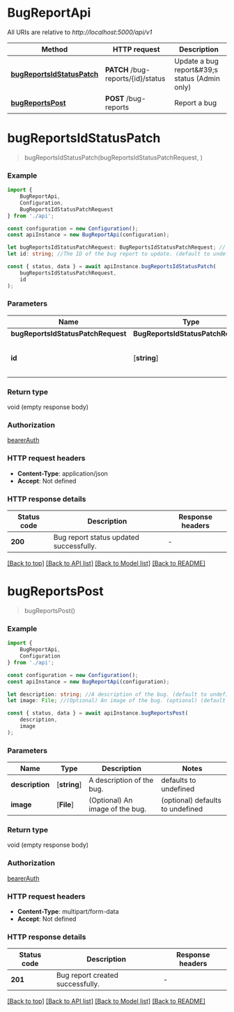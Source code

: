 # BugReportApi

All URIs are relative to *http://localhost:5000/api/v1*

|Method | HTTP request | Description|
|------------- | ------------- | -------------|
|[**bugReportsIdStatusPatch**](#bugreportsidstatuspatch) | **PATCH** /bug-reports/{id}/status | Update a bug report\&#39;s status (Admin only)|
|[**bugReportsPost**](#bugreportspost) | **POST** /bug-reports | Report a bug|

# **bugReportsIdStatusPatch**
> bugReportsIdStatusPatch(bugReportsIdStatusPatchRequest, )


### Example

```typescript
import {
    BugReportApi,
    Configuration,
    BugReportsIdStatusPatchRequest
} from './api';

const configuration = new Configuration();
const apiInstance = new BugReportApi(configuration);

let bugReportsIdStatusPatchRequest: BugReportsIdStatusPatchRequest; //
let id: string; //The ID of the bug report to update. (default to undefined)

const { status, data } = await apiInstance.bugReportsIdStatusPatch(
    bugReportsIdStatusPatchRequest,
    id
);
```

### Parameters

|Name | Type | Description  | Notes|
|------------- | ------------- | ------------- | -------------|
| **bugReportsIdStatusPatchRequest** | **BugReportsIdStatusPatchRequest**|  | |
| **id** | [**string**] | The ID of the bug report to update. | defaults to undefined|


### Return type

void (empty response body)

### Authorization

[bearerAuth](../README.md#bearerAuth)

### HTTP request headers

 - **Content-Type**: application/json
 - **Accept**: Not defined


### HTTP response details
| Status code | Description | Response headers |
|-------------|-------------|------------------|
|**200** | Bug report status updated successfully. |  -  |

[[Back to top]](#) [[Back to API list]](../README.md#documentation-for-api-endpoints) [[Back to Model list]](../README.md#documentation-for-models) [[Back to README]](../README.md)

# **bugReportsPost**
> bugReportsPost()


### Example

```typescript
import {
    BugReportApi,
    Configuration
} from './api';

const configuration = new Configuration();
const apiInstance = new BugReportApi(configuration);

let description: string; //A description of the bug. (default to undefined)
let image: File; //(Optional) An image of the bug. (optional) (default to undefined)

const { status, data } = await apiInstance.bugReportsPost(
    description,
    image
);
```

### Parameters

|Name | Type | Description  | Notes|
|------------- | ------------- | ------------- | -------------|
| **description** | [**string**] | A description of the bug. | defaults to undefined|
| **image** | [**File**] | (Optional) An image of the bug. | (optional) defaults to undefined|


### Return type

void (empty response body)

### Authorization

[bearerAuth](../README.md#bearerAuth)

### HTTP request headers

 - **Content-Type**: multipart/form-data
 - **Accept**: Not defined


### HTTP response details
| Status code | Description | Response headers |
|-------------|-------------|------------------|
|**201** | Bug report created successfully. |  -  |

[[Back to top]](#) [[Back to API list]](../README.md#documentation-for-api-endpoints) [[Back to Model list]](../README.md#documentation-for-models) [[Back to README]](../README.md)

